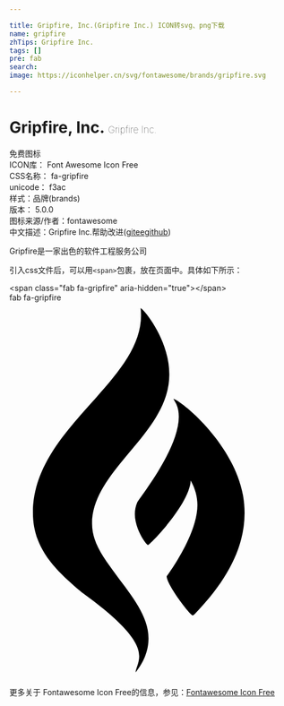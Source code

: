 ```yaml
---

title: Gripfire, Inc.(Gripfire Inc.) ICON转svg、png下载
name: gripfire
zhTips: Gripfire Inc.
tags: []
pre: fab
search: 
image: https://iconhelper.cn/svg/fontawesome/brands/gripfire.svg

---
```


# Gripfire, Inc.  <small style="font-size: 60%;font-weight: 100">Gripfire Inc.</small>


<div class="detail-page">
<p>
<span><span class="badge-success badge">免费图标</span> </span>
<br/>
<span>
ICON库：
<span class="badge-secondary badge">Font Awesome Icon Free</span> 
</span>
<br/>
<span>
CSS名称：
<span class="badge-secondary badge">fa-gripfire</span> 
</span>
<br/>
<span>
unicode：
<span class="badge-secondary badge">f3ac</span> 
<copy-btn content='f3ac' btn-title=""></copy-btn>
<copy-btn :content='String.fromCodePoint(parseInt("f3ac", 16))' btn-title="复制U"></copy-btn>
</span><br/><span>样式：<span class="badge-light badge">品牌(brands)</span></span>
<br/>
<span>
版本：
<span class="badge-secondary badge">5.0.0</span> 
</span>
<br/>
<span>图标来源/作者：<span class="badge-light badge">fontawesome</span></span> 
<br/>
<span class="zh-detail">中文描述：<span class="badge-primary badge">Gripfire Inc.</span><span class="help-link"><span>帮助改进</span>(<a href="https://gitee.com/liuwave/icon-helper/edit/master/json/fontawesome/brands/gripfire.json" target="_blank" rel="noopener noreferrer">gitee</a><a href="https://github.com/liuwave/icon-helper/edit/master/json/fontawesome/brands/gripfire.json" target="_blank" rel="noopener noreferrer">github</a></span>)</span><br/>
</p>
</div><div class="description description alert alert-light">Gripfire是一家出色的软件工程服务公司</div>
<div class="alert alert-dark">
  <i class="fab fa-gripfire fa-xs"></i>
  <i class="fab fa-gripfire fa-sm"></i>
  <i class="fab fa-gripfire fa-lg"></i>
  <i class="fab fa-gripfire fa-2x"></i>
  <i class="fab fa-gripfire fa-3x"></i>
  <i class="fab fa-gripfire fa-5x"></i>
  <i class="fab fa-gripfire fa-7x"></i>
</div>
<div>
  <p>引入css文件后，可以用<code>&lt;span&gt;</code>包裹，放在页面中。具体如下所示：    
  </p>
  <div class="alert alert-primary" style="font-size: 14px">
    &lt;span class="fab fa-gripfire" aria-hidden="true"&gt;&lt;/span&gt;
    <copy-btn content='<span class="fab fa-gripfire" aria-hidden="true"></span>'></copy-btn>
  </div>
  <div class="alert alert-secondary">
    <i class="fab fa-gripfire"
    style="font-size: 24px"
    aria-hidden="true"></i> fab fa-gripfire
    <copy-btn content="fab fa-gripfire" btn-title="复制图标名称"></copy-btn>
  </div>
</div>
<div id="svg" class="svg-wrap">
<svg xmlns="http://www.w3.org/2000/svg" viewBox="0 0 384 512"><path d="M112.5 301.4c0-73.8 105.1-122.5 105.1-203 0-47.1-34-88-39.1-90.4.4 3.3.6 6.7.6 10C179.1 110.1 32 171.9 32 286.6c0 49.8 32.2 79.2 66.5 108.3 65.1 46.7 78.1 71.4 78.1 86.6 0 10.1-4.8 17-4.8 22.3 13.1-16.7 17.4-31.9 17.5-46.4 0-29.6-21.7-56.3-44.2-86.5-16-22.3-32.6-42.6-32.6-69.5zm205.3-39c-12.1-66.8-78-124.4-94.7-130.9l4 7.2c2.4 5.1 3.4 10.9 3.4 17.1 0 44.7-54.2 111.2-56.6 116.7-2.2 5.1-3.2 10.5-3.2 15.8 0 20.1 15.2 42.1 17.9 42.1 2.4 0 56.6-55.4 58.1-87.7 6.4 11.7 9.1 22.6 9.1 33.4 0 41.2-41.8 96.9-41.8 96.9 0 11.6 31.9 53.2 35.5 53.2 1 0 2.2-1.4 3.2-2.4 37.9-39.3 67.3-85 67.3-136.8 0-8-.7-16.2-2.2-24.6z"/></svg>
</div>
<detail full-name='fa-gripfire'></detail>

<Vssue title="关于“Gripfire, Inc.”的评论" />
    
<div><p>更多关于  Fontawesome Icon Free的信息，参见：<a target="_blank" href="https://iconhelper.cn/fontawesome.html">Fontawesome Icon Free</a>
</p></div>
